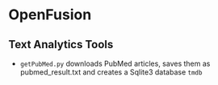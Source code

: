 # OpenFusion
## Text Analytics Tools

* `getPubMed.py` downloads PubMed articles, saves them as pubmed_result.txt and creates a Sqlite3 database `tmdb`
